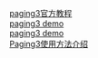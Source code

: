 [paging3官方教程](https://developer.android.com/codelabs/android-paging#0)  
[paging3 demo](https://github.com/android/architecture-components-samples/tree/main/PagingWithNetworkSample)  
[paging3 demo](https://github.com/googlecodelabs/android-paging/branches)  
[Paging3使用方法介绍](https://blog.csdn.net/vitaviva/article/details/109400331)  
